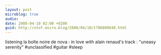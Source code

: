 ```yaml
---
layout: post
microblog: true
audio: 
date: 2008-04-10 02:00 +0200
guid: http://xtof.micro.blog/2008/04/10/t786809648.html
---
```

listening la boîte noire de nova : in love with alain renaud's track : "uneasy serenity" #unclassified #guitar #sleep
